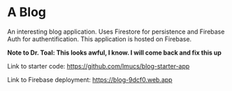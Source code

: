 # A Blog

An interesting blog application. Uses Firestore for persistence and Firebase Auth for authentification. This application is hosted on Firebase.

**Note to Dr. Toal: This looks awful, I know. I will come back and fix this up**

Link to starter code: https://github.com/lmucs/blog-starter-app

Link to Firebase deployment: https://blog-9dcf0.web.app
